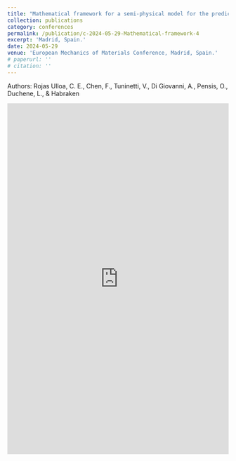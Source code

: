 ```yaml
---
title: "Mathematical framework for a semi-physical model for the prediction of creep life of Fe-Ni-Cr alloys addressing solid-solution hardening"
collection: publications
category: conferences
permalink: /publication/c-2024-05-29-Mathematical-framework-4
excerpt: 'Madrid, Spain.'
date: 2024-05-29
venue: 'European Mechanics of Materials Conference, Madrid, Spain.'
# paperurl: ''
# citation: ''
---
```


Authors: Rojas Ulloa, C. E., Chen, F., Tuninetti, V., Di Giovanni, A., Pensis, O., Duchene, L., & Habraken

<iframe
  src="https://orbi.uliege.be/bitstream/2268/319572/1/CRojasU_EMMC19poster_FeLiNa.pdf"
  width="100%"
  height="800px"
  style="border: none;"
  title="EMMC19 Poster"
></iframe>